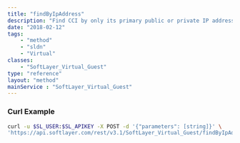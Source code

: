 ```yaml
---
title: "findByIpAddress"
description: "Find CCI by only its primary public or private IP address. IP addresses within secondary subnets tied to the CCI will not return the CCI. If no CCI is found, no errors are generated and no data is returned. "
date: "2018-02-12"
tags:
    - "method"
    - "sldn"
    - "Virtual"
classes:
    - "SoftLayer_Virtual_Guest"
type: "reference"
layout: "method"
mainService : "SoftLayer_Virtual_Guest"
---
```


### Curl Example
```bash
curl -u $SL_USER:$SL_APIKEY -X POST -d '{"parameters": [string]}' \
'https://api.softlayer.com/rest/v3.1/SoftLayer_Virtual_Guest/findByIpAddress'
```
